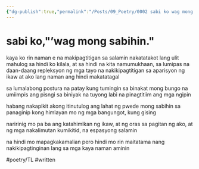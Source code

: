 ```yaml
---
{"dg-publish":true,"permalink":"/Posts/09_Poetry/0002 sabi ko wag mong sabihin/"}
---
```


# sabi ko,"’wag mong sabihin."

kaya ko rin naman e
na makipagtitigan sa salamin
nakatatakot lang ulit mahulog sa
hindi ko kilala, at sa hindi na kita
namumukhaan, sa lumipas
na daan-daang repleksyon
ng mga tayo na nakikipagtitigan
sa aparisyon ng ikaw at ako 
lang naman ang hindi makatatagal

sa lumalabong postura
na patay kung tumingin
sa binakat mong bungo
na umiimpis ang pisngi
sa biniyak na tuyong labi
na pinagtitiim ang mga ngipin

habang nakapikit akong itinutulog
ang lahat ng pwede mong sabihin
sa panaginip kong himlayan mo
ng mga bangungot, kung gising

naririnig mo pa ba ang katahimikan 
ng ikaw, at ng oras sa pagitan
ng ako, at ng mga nakalimutan
kumikitid, na espasyong salamin

na hindi mo mapagkakamalian
pero hindi mo rin maitatama
nang nakikipagtinginan lang
sa mga kaya naman aminin

#poetry/TL #written 